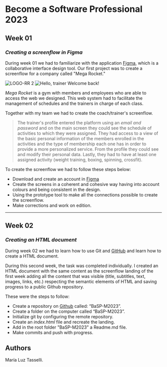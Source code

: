 # Become a Software Professional 2023

## Week 01
### _Creating a screenflow in Figma_
During week 01 we had to familiarize with the application [Figma](https://www.figma.com/), which is a collaborative interface design tool. Our first project was to create a screenflow for a company called "Mega Rocket."

![LOGO-RR 2](https://user-images.githubusercontent.com/127448693/227730605-f276ba82-d3d4-42bb-ae5d-53846b7eafdd.png)
![Hello, trainer  Welcome back!](https://user-images.githubusercontent.com/127448693/227731139-be73996d-fee2-4096-8d37-920dc97c3f2b.png)

_Mega Rocket_ is a gym with members and employees who are able to access the web we designed. This web system had to facilitate the management of schedules and the trainers in charge of each class. 

Together with my team we had to create the coach/trainer's screenflow.

> The trainer's profile entered the platform 
> using an _email and password_ and on the main
> screen they could see the schedule of
> activities to which they were assigned. They
> had access to a view of the basic personal
> information of the members enrolled in the
> activities and the type of membership each one
> has in order to provide a more personalized
> service. From the profile they could see and
> modify their personal data. Lastly, they had to
> have at least one assigned activity (weight
> training, boxing, spinning, crossfit).

To create the screenflow we had to follow these steps below:
- Download and create an account in [Figma](https://www.figma.com/)
- Create the screens in a coherent and cohesive way having into account colours and being consistent in the design.
- Using the prototype tool to make all the connections possible to create the screenflow.
- Make corrections and work on edition.
__________________________________________________
## Week 02
### _Creating an HTML document_
During week 02 we had to learn how to use Git and [GitHub](https://github.com/) and learn how to create a HTML document. 

During this second week, the task was completed individually. I created an HTML document with the same content as the screenflow landing of the first week adding all the content that was visible (title, subtitles, text, images, links, etc.) respecting the semantic elements of HTML and saving progress to a public Github repository. 

These were the steps to follow:

- Create a repository on [Github](https://github.com/) called: “BaSP-M2023”.
- Create a folder on the computer called “BaSP-M2023”. 
- Initialize git by configuring the remote repository. 
- Create an _index.html_ file and recreate the landing.
- Add in the root folder "BaSP-M2023" a Readme.md file.
- Make commits and push with progress.

## Authors
María Luz Tasselli.




